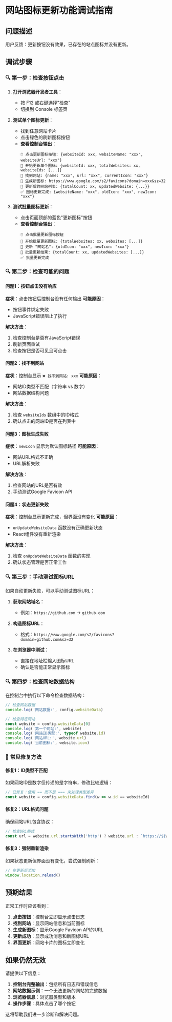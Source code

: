 # 网站图标更新功能调试指南

## 问题描述

用户反馈：更新按钮没有效果，已存在的站点图标并没有更新。

## 调试步骤

### 🔍 **第一步：检查按钮点击**

1. **打开浏览器开发者工具**：
   - 按 F12 或右键选择"检查"
   - 切换到 Console 标签页

2. **测试单个图标更新**：
   - 找到任意网站卡片
   - 点击绿色的刷新图标按钮
   - **查看控制台输出**：
     ```
     🖱️ 点击更新图标按钮: {websiteId: xxx, websiteName: "xxx", websiteUrl: "xxx"}
     🔄 开始更新单个图标: {websiteId: xxx, totalWebsites: xx, websiteIds: [...]}
     📍 找到网站: {name: "xxx", url: "xxx", currentIcon: "xxx"}
     🎯 生成新图标: https://www.google.com/s2/favicons?domain=xxx&sz=32
     📝 更新后的网站列表: {totalCount: xx, updatedWebsite: {...}}
     ✅ 图标更新完成: {websiteName: "xxx", oldIcon: "xxx", newIcon: "xxx"}
     ```

3. **测试批量图标更新**：
   - 点击页面顶部的蓝色"更新图标"按钮
   - **查看控制台输出**：
     ```
     🖱️ 点击批量更新图标按钮
     🔄 开始批量更新图标: {totalWebsites: xx, websites: [...]}
     🎯 更新 "网站名": {oldIcon: "xxx", newIcon: "xxx"}
     📝 批量更新结果: {totalCount: xx, updatedWebsites: [...]}
     ✅ 批量更新完成
     ```

### 🔍 **第二步：检查可能的问题**

#### 问题1：按钮点击没有响应
**症状**：点击按钮后控制台没有任何输出
**可能原因**：
- 按钮事件绑定失败
- JavaScript错误阻止了执行

**解决方法**：
1. 检查控制台是否有JavaScript错误
2. 刷新页面重试
3. 检查按钮是否可见且可点击

#### 问题2：找不到网站
**症状**：控制台显示 `❌ 找不到网站: xxx`
**可能原因**：
- 网站ID类型不匹配（字符串 vs 数字）
- 网站数据结构问题

**解决方法**：
1. 检查 `websiteIds` 数组中的ID格式
2. 确认点击的网站ID是否在列表中

#### 问题3：图标生成失败
**症状**：`newIcon` 显示为默认图标路径
**可能原因**：
- 网站URL格式不正确
- URL解析失败

**解决方法**：
1. 检查网站的URL是否有效
2. 手动测试Google Favicon API

#### 问题4：状态更新失败
**症状**：控制台显示更新完成，但界面没有变化
**可能原因**：
- `onUpdateWebsiteData` 函数没有正确更新状态
- React组件没有重新渲染

**解决方法**：
1. 检查 `onUpdateWebsiteData` 函数的实现
2. 确认状态管理是否正常工作

### 🔍 **第三步：手动测试图标URL**

如果自动更新失败，可以手动测试图标URL：

1. **获取网站域名**：
   - 例如：`https://github.com` → `github.com`

2. **构造图标URL**：
   - 格式：`https://www.google.com/s2/favicons?domain=github.com&sz=32`

3. **在浏览器中测试**：
   - 直接在地址栏输入图标URL
   - 确认是否能正常显示图标

### 🔍 **第四步：检查网站数据结构**

在控制台中执行以下命令检查数据结构：

```javascript
// 检查网站数据
console.log('网站数据:', config.websiteData)

// 检查特定网站
const website = config.websiteData[0]
console.log('第一个网站:', website)
console.log('网站ID类型:', typeof website.id)
console.log('网站URL:', website.url)
console.log('当前图标:', website.icon)
```

### 🔧 **常见修复方法**

#### 修复1：ID类型不匹配
如果网站ID是数字但传递的是字符串，修改比较逻辑：
```javascript
// 已修复：使用 == 而不是 === 来处理类型差异
const website = config.websiteData.find(w => w.id == websiteId)
```

#### 修复2：URL格式问题
确保网站URL包含协议：
```javascript
// 检查URL格式
const url = website.url.startsWith('http') ? website.url : `https://${website.url}`
```

#### 修复3：强制重新渲染
如果状态更新但界面没有变化，尝试强制刷新：
```javascript
// 在更新后添加
window.location.reload()
```

## 预期结果

正常工作时应该看到：

1. **点击按钮**：控制台立即显示点击日志
2. **找到网站**：显示网站信息和当前图标
3. **生成新图标**：显示Google Favicon API的URL
4. **更新成功**：显示成功消息和新图标URL
5. **界面更新**：网站卡片的图标立即变化

## 如果仍然无效

请提供以下信息：

1. **控制台完整输出**：包括所有日志和错误信息
2. **网站数据示例**：一个无法更新的网站的完整数据
3. **浏览器信息**：浏览器类型和版本
4. **操作步骤**：具体点击了哪个按钮

这将帮助我们进一步诊断和解决问题。

